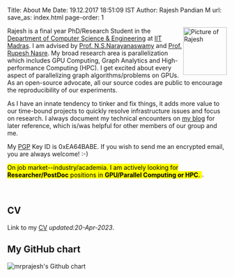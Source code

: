 Title: About Me
Date: 19.12.2017 18:51:09 IST
Author: Rajesh Pandian M
url:
save_as: index.html
page-order: 1

<a href="images/Rajesh.jpg" > <img src="images/Rajz.avif" alt="Picture of Rajesh" style="float:right;height: 110px;width: 100px;"/> </a>

Rajesh is a final year PhD/Research Student in the [Department of Computer Science & Engineering][1] at [IIT Madras][2].
I am advised by [Prof. N.S.Narayanaswamy][3] and [Prof. Rupesh Nasre][6]. 
My broad research area is parallelization which includes GPU Computing, Graph Analytics and High-performance Computing (HPC).
I get excited about every aspect of parallelizing graph algorithms/problems on GPUs. 
As an open-source advocate, all our source codes are public to encourage the reproducibility of our experiments.


As I have an innate tendency to tinker and fix things, it adds more value to our time-bound projects to quickly resolve infrastructure issues and
focus on research. I always document my technical encounters on [my blog](https://mrprajesh.co.in/blog) for later reference,
which is/was helpful for other members of our group and me.

<!--
Since I work at the intersection of both theory and practice, 

So, I am part of two labs: [Theoretical Computer Science][5] Group/Lab (fondly called as TCS Lab) and [PACE Lab.](https://pace.cse.iitm.ac.in/)

I will always go after the impossible things (for others) and passionate things (for me).
I have completed my bachelor's at [Thiagarajar College of Engineering][7].
I did my masters after a few years of a stint as a software engineer in the industry.
I have a great passion for GNU's Philosophy and Free & Open Source Software. My native is Madurai, Tamil Nadu, India.

 I am a <s>grey-hat hacker </s> ssshh! ;-). I wish to be a grey-hat hacker. 

I love programming, computers and gadgets.
As a hobby, I sneak into websites by exploiting their weak spot and
eavesdrop, then I'll get out without traces.


Tell me something difficult to do with the computer,
I will show you a way to do it smarter and faster.
Yeah! That's what I am in one line. ;-)

-->




My [PGP][4] Key ID is 0xEA64BABE.
If you wish to send me an encrypted email, you are always welcome! :-)

<mark> On job market--industry/academia. I am actively looking for **Researcher/PostDoc** positions in **GPU/Parallel Computing or HPC**. </mark>   <img src="images/new.gif" style="height: 1%;width: 5%;"/>


## CV

Link to my [CV](https://drive.google.com/file/d/19L9AtlVd-0lKtHJiz4Z5nsAKapREoJMw/view?usp=sharing) _updated:20-Apr-2023_.

## My GitHub chart
<img src="https://ghchart.rshah.org/mrprajesh" alt="mrprajesh's Github chart" />


[1]: https://www.cse.iitm.ac.in/
[2]: https://www.iitm.ac.in/
[3]: https://www.cse.iitm.ac.in/~swamy/
[4]: https://en.wikipedia.org/wiki/Pretty_Good_Privacy
[5]: https://theory.cse.iitm.ac.in/
[6]: https://www.cse.iitm.ac.in/~rupesh/
[7]: http://www.tce.edu/
